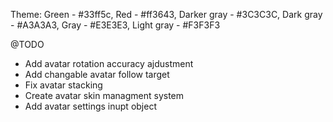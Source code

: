 Theme: Green - #33ff5c, Red - #ff3643, Darker gray - #3C3C3C, Dark gray - #A3A3A3, Gray - #E3E3E3, Light gray - #F3F3F3

@TODO

- Add avatar rotation accuracy ajdustment
- Add changable avatar follow target
- Fix avatar stacking
- Create avatar skin managment system
- Add avatar settings inupt object 
